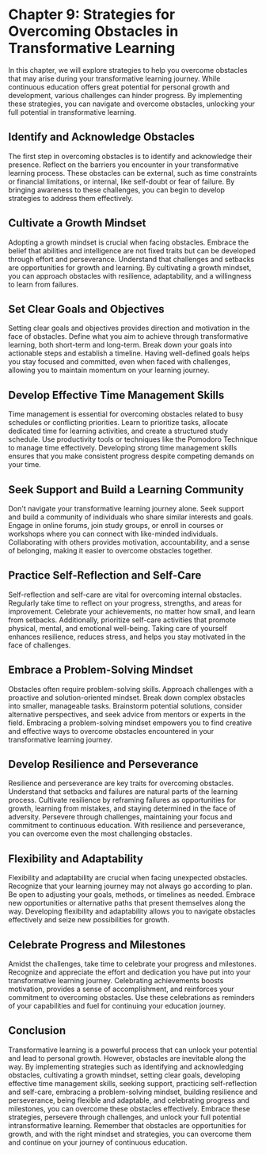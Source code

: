 Chapter 9: Strategies for Overcoming Obstacles in Transformative Learning
=========================================================================

In this chapter, we will explore strategies to help you overcome obstacles that may arise during your transformative learning journey. While continuous education offers great potential for personal growth and development, various challenges can hinder progress. By implementing these strategies, you can navigate and overcome obstacles, unlocking your full potential in transformative learning.

Identify and Acknowledge Obstacles
----------------------------------

The first step in overcoming obstacles is to identify and acknowledge their presence. Reflect on the barriers you encounter in your transformative learning process. These obstacles can be external, such as time constraints or financial limitations, or internal, like self-doubt or fear of failure. By bringing awareness to these challenges, you can begin to develop strategies to address them effectively.

Cultivate a Growth Mindset
--------------------------

Adopting a growth mindset is crucial when facing obstacles. Embrace the belief that abilities and intelligence are not fixed traits but can be developed through effort and perseverance. Understand that challenges and setbacks are opportunities for growth and learning. By cultivating a growth mindset, you can approach obstacles with resilience, adaptability, and a willingness to learn from failures.

Set Clear Goals and Objectives
------------------------------

Setting clear goals and objectives provides direction and motivation in the face of obstacles. Define what you aim to achieve through transformative learning, both short-term and long-term. Break down your goals into actionable steps and establish a timeline. Having well-defined goals helps you stay focused and committed, even when faced with challenges, allowing you to maintain momentum on your learning journey.

Develop Effective Time Management Skills
----------------------------------------

Time management is essential for overcoming obstacles related to busy schedules or conflicting priorities. Learn to prioritize tasks, allocate dedicated time for learning activities, and create a structured study schedule. Use productivity tools or techniques like the Pomodoro Technique to manage time effectively. Developing strong time management skills ensures that you make consistent progress despite competing demands on your time.

Seek Support and Build a Learning Community
-------------------------------------------

Don't navigate your transformative learning journey alone. Seek support and build a community of individuals who share similar interests and goals. Engage in online forums, join study groups, or enroll in courses or workshops where you can connect with like-minded individuals. Collaborating with others provides motivation, accountability, and a sense of belonging, making it easier to overcome obstacles together.

Practice Self-Reflection and Self-Care
--------------------------------------

Self-reflection and self-care are vital for overcoming internal obstacles. Regularly take time to reflect on your progress, strengths, and areas for improvement. Celebrate your achievements, no matter how small, and learn from setbacks. Additionally, prioritize self-care activities that promote physical, mental, and emotional well-being. Taking care of yourself enhances resilience, reduces stress, and helps you stay motivated in the face of challenges.

Embrace a Problem-Solving Mindset
---------------------------------

Obstacles often require problem-solving skills. Approach challenges with a proactive and solution-oriented mindset. Break down complex obstacles into smaller, manageable tasks. Brainstorm potential solutions, consider alternative perspectives, and seek advice from mentors or experts in the field. Embracing a problem-solving mindset empowers you to find creative and effective ways to overcome obstacles encountered in your transformative learning journey.

Develop Resilience and Perseverance
-----------------------------------

Resilience and perseverance are key traits for overcoming obstacles. Understand that setbacks and failures are natural parts of the learning process. Cultivate resilience by reframing failures as opportunities for growth, learning from mistakes, and staying determined in the face of adversity. Persevere through challenges, maintaining your focus and commitment to continuous education. With resilience and perseverance, you can overcome even the most challenging obstacles.

Flexibility and Adaptability
----------------------------

Flexibility and adaptability are crucial when facing unexpected obstacles. Recognize that your learning journey may not always go according to plan. Be open to adjusting your goals, methods, or timelines as needed. Embrace new opportunities or alternative paths that present themselves along the way. Developing flexibility and adaptability allows you to navigate obstacles effectively and seize new possibilities for growth.

Celebrate Progress and Milestones
---------------------------------

Amidst the challenges, take time to celebrate your progress and milestones. Recognize and appreciate the effort and dedication you have put into your transformative learning journey. Celebrating achievements boosts motivation, provides a sense of accomplishment, and reinforces your commitment to overcoming obstacles. Use these celebrations as reminders of your capabilities and fuel for continuing your education journey.

Conclusion
----------

Transformative learning is a powerful process that can unlock your potential and lead to personal growth. However, obstacles are inevitable along the way. By implementing strategies such as identifying and acknowledging obstacles, cultivating a growth mindset, setting clear goals, developing effective time management skills, seeking support, practicing self-reflection and self-care, embracing a problem-solving mindset, building resilience and perseverance, being flexible and adaptable, and celebrating progress and milestones, you can overcome these obstacles effectively. Embrace these strategies, persevere through challenges, and unlock your full potential intransformative learning. Remember that obstacles are opportunities for growth, and with the right mindset and strategies, you can overcome them and continue on your journey of continuous education.
